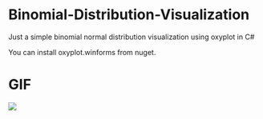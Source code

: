 # Binomial-Distribution-Visualization
Just a simple binomial normal distribution visualization using oxyplot in C#

You can install oxyplot.winforms from nuget.

# GIF
![](https://i.imgur.com/pj1QLmK.gif)
